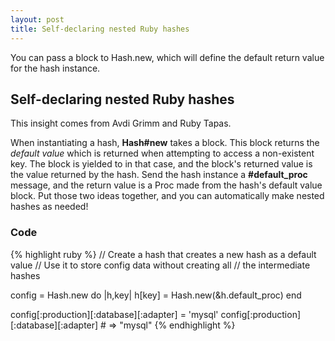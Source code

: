 ```yaml
---
layout: post
title: Self-declaring nested Ruby hashes
---
```


<div class="message">
You can pass a block to Hash.new, which will define the default return value for the hash instance.
</div>

## Self-declaring nested Ruby hashes

This insight comes from Avdi Grimm and Ruby Tapas.

When instantiating a hash, **Hash#new** takes a block. This block returns the _default value_ which is returned
when attempting to access a
non-existent key. The block is yielded to in that case, and the block's returned value
is the value returned by the hash. Send the hash instance a **#default_proc** message, and the
return value is a Proc made from the hash's default value block. Put those two ideas together, and you can
automatically make nested hashes as needed!

### Code

{% highlight ruby %}
// Create a hash that creates a new hash as a default value
// Use it to store config data without creating all 
// the intermediate hashes

config = Hash.new do |h,key|
  h[key] = Hash.new(&h.default_proc)
end

config[:production][:database][:adapter] = 'mysql'
config[:production][:database][:adapter] # => "mysql"
{% endhighlight %}

